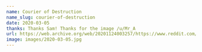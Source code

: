 ```yaml
---
name: Courier of Destruction
name_slug: courier-of-destruction
date: 2020-03-05
thanks: Thanks Sam! Thanks for the image /u/Mr_A
url: https://web.archive.org/web/20201124003257/https://www.reddit.com/r/melbourne/comments/fdlri0/truck_collides_with_montague_st_bridge_05032020/
image: images/2020-03-05.jpg
---
```

